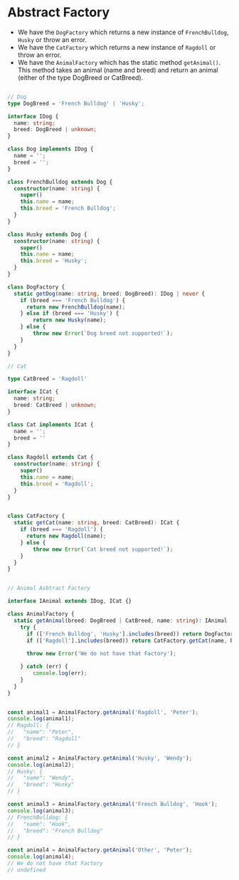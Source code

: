# Abstract Factory

<!-- 
  TODO:
  What is?
  Factory that returns factories?
  It can also return Builder, Prototypes, Singletons and other design pattern implementations

-->

* We have the `DogFactory` which returns a new instance of `FrenchBulldog`, `Husky` or throw an error.
* We have the `CatFactory` which returns a new instance of `Ragdoll` or throw an error.
* We have the `AnimalFactory` which has the static method `getAnimal()`. This method takes an animal (name and breed) and return an animal (either of the type DogBreed or CatBreed).

```ts

// Dog
type DogBreed = 'French Bulldog' | 'Husky';

interface IDog {
  name: string;
  breed: DogBreed | unknown;
}

class Dog implements IDog {
  name = '';
  breed = '';
}

class FrenchBulldog extends Dog {
  constructor(name: string) {
    super()
    this.name = name;
    this.breed = 'French Bulldog';
  }
}

class Husky extends Dog {
  constructor(name: string) {
    super()
    this.name = name;
    this.breed = 'Husky';
  }
}

class DogFactory {
  static getDog(name: string, breed: DogBreed): IDog | never {
    if (breed === 'French Bulldog') {
      return new FrenchBulldog(name);
    } else if (breed === 'Husky') {
        return new Husky(name);
    } else {
        throw new Error(`Dog breed not supported!`);
    }
  }
}

// Cat

type CatBreed = 'Ragdoll'

interface ICat {
  name: string;
  breed: CatBreed | unknown;
}

class Cat implements ICat {
  name = '';
  breed = ''
}

class Ragdoll extends Cat {
  constructor(name: string) {
    super()
    this.name = name;
    this.breed = 'Ragdoll';
  }
}


class CatFactory {
  static getCat(name: string, breed: CatBreed): ICat {
    if (breed === 'Ragdoll') {
      return new Ragdoll(name);
    } else {
        throw new Error(`Cat breed not supported!`);
    }
  }
}


// Animal Asbtract Factory

interface IAnimal extends IDog, ICat {}

class AnimalFactory {
  static getAnimal(breed: DogBreed | CatBreed, name: string): IAnimal | void {
    try {
      if (['French Bulldog', 'Husky'].includes(breed)) return DogFactory.getDog(name, breed as DogBreed);
      if (['Ragdoll'].includes(breed)) return CatFactory.getCat(name, breed as CatBreed);
      
      throw new Error('We do not have that Factory');

    } catch (err) {
        console.log(err);
    }
  }
}


const animal1 = AnimalFactory.getAnimal('Ragdoll', 'Peter');
console.log(animal1);
// Ragdoll: {
//   "name": "Peter",
//   "breed": "Ragdoll"
// } 

const animal2 = AnimalFactory.getAnimal('Husky', 'Wendy');
console.log(animal2);
// Husky: {
//   "name": "Wendy",
//   "breed": "Husky"
// } 

const animal3 = AnimalFactory.getAnimal('French Bulldog', 'Hook');
console.log(animal3);
// FrenchBulldog: {
//   "name": "Hook",
//   "breed": "French Bulldog"
// } 

const animal4 = AnimalFactory.getAnimal('Other', 'Peter');
console.log(animal4);
// We do not have that Factory
// undefined
```